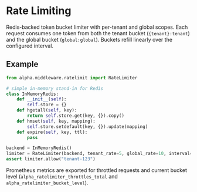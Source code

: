 # Rate Limiting

Redis-backed token bucket limiter with per-tenant and global scopes.  Each
request consumes one token from both the tenant bucket (`{tenant}:tenant`) and
the global bucket (`global:global`).  Buckets refill linearly over the
configured interval.

## Example

```python
from alpha.middleware.ratelimit import RateLimiter

# simple in-memory stand-in for Redis
class InMemoryRedis:
    def __init__(self):
        self.store = {}
    def hgetall(self, key):
        return self.store.get(key, {}).copy()
    def hmset(self, key, mapping):
        self.store.setdefault(key, {}).update(mapping)
    def expire(self, key, ttl):
        pass

backend = InMemoryRedis()
limiter = RateLimiter(backend, tenant_rate=5, global_rate=10, interval=60)
assert limiter.allow("tenant-123")
```

Prometheus metrics are exported for throttled requests and current bucket level
(`alpha_ratelimiter_throttles_total` and `alpha_ratelimiter_bucket_level`).

